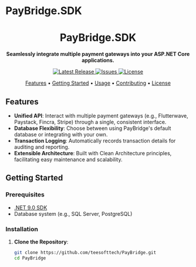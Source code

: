 # PayBridge.SDK

<h1 align="center">PayBridge.SDK</h1>

<p align="center">
  <strong>Seamlessly integrate multiple payment gateways into your ASP.NET Core applications.</strong>
</p>

<p align="center">
  <a href="https://github.com/teesofttech/PayBridge/releases">
    <img src="https://img.shields.io/github/v/release/teesofttech/PayBridge" alt="Latest Release">
  </a>
  <a href="https://github.com/teesofttech/PayBridge/issues">
    <img src="https://img.shields.io/github/issues/teesofttech/PayBridge" alt="Issues">
  </a>
  <a href="https://github.com/teesofttech/PayBridge/blob/master/LICENSE">
    <img src="https://img.shields.io/github/license/teesofttech/PayBridge" alt="License">
  </a>
</p>

<p align="center">
  <a href="#features">Features</a> •
  <a href="#getting-started">Getting Started</a> •
  <a href="#usage">Usage</a> •
  <a href="#contributing">Contributing</a> •
  <a href="#license">License</a>
</p>

## Features

- **Unified API**: Interact with multiple payment gateways (e.g., Flutterwave, Paystack, Fincra, Stripe) through a single, consistent interface.
- **Database Flexibility**: Choose between using PayBridge's default database or integrating with your own.
- **Transaction Logging**: Automatically records transaction details for auditing and reporting.
- **Extensible Architecture**: Built with Clean Architecture principles, facilitating easy maintenance and scalability.

## Getting Started

### Prerequisites

- [.NET 9.0 SDK](https://dotnet.microsoft.com/download/dotnet/9.0)
- Database system (e.g., SQL Server, PostgreSQL)

### Installation

1. **Clone the Repository**:

   ```bash
   git clone https://github.com/teesofttech/PayBridge.git
   cd PayBridge
